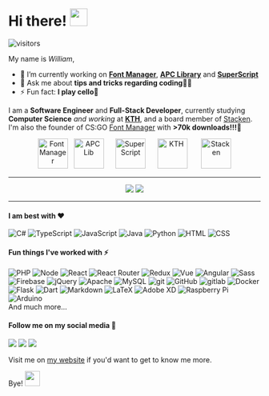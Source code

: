 <h1>
  Hi there!
  <img src="https://media.tenor.com/images/3b388fe03da271d2674faf85eb7c3fcd/tenor.gif" height="35"/>
</h1>
<img alt="visitors" src= "https://visitor-badge.glitch.me/badge?page_id=WilliamRagstad.WilliamRagstad"/>

My name is *William*,
<!--
- 🔭 I’m currently working on ...
- 🌱 I’m currently learning ...
- 👯 I’m looking to collaborate on ...
- 🤔 I’m looking for help with ...
- 📫 How to reach me: ...
-->
- 🔭 I’m currently working on **[
Font Manager](https://github.com/WilliamRagstad/Font-Manager)**, **[APC Library](https://github.com/APCLib)** and **[SuperScript](https://github.com/SuperScript-js)**
- 💬 Ask me about **tips and tricks regarding coding👨‍💻**
- ⚡ Fun fact: **I play cello🎻**

I am a **Software Engineer** and **Full-Stack Developer**, currently studying **Computer Science** *and working* at **[KTH](https://www.kth.se/)**, and a board member of [Stacken](http://stacken.kth.se/). I'm also the founder of CS:GO [Font Manager](https://github.com/WilliamRagstad/Font-Manager) with **>70k downloads!!!🎉**

<p align="center">
  <img alt="Font Manager" src="https://github.com/WilliamRagstad/Font-Manager/raw/master/CSGO%20Font%20Manager/Resources/fontmanager.png?raw=true" height="60px">
  &nbsp;
  <img alt="APC Lib" src="https://apc.wiki/images/logo.png" height="60px">
  &nbsp;&nbsp;&nbsp;&nbsp;
  <img alt="SuperScript" src="https://avatars0.githubusercontent.com/u/75228310?s=400&u=d19f6ba16a3fdba39095d12588359459930817a3&v=4" height="60px">
  &nbsp;&nbsp;&nbsp;&nbsp;
  <img alt="KTH" src="https://www.kth.se/polopoly_fs/1.77257.1600770350!/KTH_Logotyp_RGB_2013-2.svg" height="60px">
  &nbsp;&nbsp;&nbsp;&nbsp;&nbsp;
  <img alt="Stacken" src="https://www.stacken.kth.se/images/stacken.png" height="60px">
</p>

---

<div align="center">
  <img src="https://github-readme-stats.vercel.app/api?username=WilliamRagstad&show_icons=true&hide_border=true&&count_private=true&include_all_commits=true&custom_title=GitHub Statistics" />
  <img src="https://github-readme-stats.vercel.app/api/top-langs/?username=WilliamRagstad&langs_count=10&hide_border=true&layout=compact"/>
</div>

---

#### I am best with ❤

<p>
  <img alt="C#" src="https://img.shields.io/badge/c%23%20-%23239120.svg?&style=flat&logo=c-sharp&logoColor=white"/>
  <img alt="TypeScript" src="https://img.shields.io/badge/-TypeScript-007ACC?style=flat&logo=typeScript&logoColor=white" />
  <img alt="JavaScript" src="https://img.shields.io/badge/-JavaScript-505050?style=flat&logo=JavaScript&logoColor=F7DF1E" />
  <img alt="Java" src="https://img.shields.io/badge/java-%23ED8B00.svg?&style=flat&logo=java&logoColor=white"/>
  <img alt="Python" src="https://img.shields.io/badge/-Python-3776AB?style=flat&logo=python&logoColor=white" />
  <img alt="HTML" src="https://img.shields.io/badge/-HTML-E34F26?style=flat&logo=Html5&logoColor=white" />
  <img alt="CSS" src="https://img.shields.io/badge/-CSS-1572B6?style=flat&logo=css3&logoColor=white" />
</p>

#### Fun things I've worked with ⚡

<p>
  <img alt="PHP" src="https://img.shields.io/badge/php-%23777BB4.svg?&style=flat&logo=php&logoColor=white"/>
  <img alt="Node" src="https://img.shields.io/badge/-Node-339933?style=flat&logo=node.js&logoColor=white" />
  <img alt="React" src="https://img.shields.io/badge/-React-61DAFB?style=flat&logo=react&logoColor=white" />
  <img alt="React Router" src="https://img.shields.io/badge/-React Router-CA4245?style=flat&logo=react-router&logoColor=white" />
  <img alt="Redux" src="https://img.shields.io/badge/-Redux-764ABC?style=flat&logo=redux&logoColor=white" />
  <img alt="Vue" src="https://img.shields.io/badge/-Vue-4FC08D?style=flat&logo=vue.js&logoColor=white" />
  <img alt="Angular" src="https://img.shields.io/badge/-Angular-DD0031?style=flat&logo=angular&logoColor=white" />
  <img alt="Sass" src="https://img.shields.io/badge/-Sass-CC6699?style=flat&logo=sass&logoColor=white" />
  <img alt="Firebase" src="https://img.shields.io/badge/firebase%20-%23039BE5.svg?&style=flat&logo=firebase"/>
  <img alt="jQuery" src="https://img.shields.io/badge/-jQuery-0769AD?style=flat&logo=jQuery&logoColor=white" />
  <img alt="Apache" src="https://img.shields.io/badge/apache%20-%23D42029.svg?&style=flat&logo=apache&logoColor=white"/>
  <img alt="MySQL" src="https://img.shields.io/badge/mysql-%2300f.svg?&style=flat&logo=mysql&logoColor=white"/>
  <img alt="git" src="https://img.shields.io/badge/-Git-F05032?style=flat&logo=git&logoColor=white" />
  <img alt="GitHub" src="https://img.shields.io/badge/github%20-%23121011.svg?&style=flat&logo=github&logoColor=white"/>
  <img alt="gitlab" src="https://img.shields.io/badge/-Gitlab-505050?style=flat&logo=gitlab&logoColor=white" />
  <img alt="Docker" src="https://img.shields.io/badge/docker%20-%230db7ed.svg?&style=flat&logo=docker&logoColor=white"/>
  <img alt="Flask" src="https://img.shields.io/badge/flask%20-%23000.svg?&style=flat&logo=flask&logoColor=white"/>
  <img alt="Dart" src="https://img.shields.io/badge/-Dart-0175C2?style=flat&logo=dart&logoColor=white" />
  <img alt="Markdown" src="https://img.shields.io/badge/markdown-%23000000.svg?&style=flat&logo=markdown&logoColor=white"/>
  <img alt="LaTeX" src="https://img.shields.io/badge/latex%20-%23008080.svg?&style=flat&logo=latex&logoColor=white"/>
  <img alt="Adobe XD" src="https://img.shields.io/badge/adobe%20xd%20-%23FF26BE.svg?&style=flat&logo=adobe%20xd&logoColor=white"/>
  <img alt="Raspberry Pi" src="https://img.shields.io/badge/-Raspberry%20Pi-C51A4A?style=flat&logo=Raspberry-Pi"/>
  <img alt="Arduino" src="https://img.shields.io/badge/-Arduino-00979D?style=flat&logo=Arduino&logoColor=white"/>
  <br/>
  And much more...
</p>

#### Follow me on my social media 🤖

<p>
  <a href="https://twitter.com/WilliamRagstad" target="_blank"><img src="https://img.shields.io/badge/@WilliamRagstad%20-%231DA1F2.svg?&style=flat&logo=Twitter&logoColor=white"/></a>
  <a href="https://www.youtube.com/channel/UCwDq4p9qmoJGuXwncUryl1A" target="_blank"><img src="https://img.shields.io/badge/William Rågstad%20-%23FF0000.svg?&style=flat&logo=YouTube&logoColor=white"/></a>
  <a href="https://stackoverflow.com/users/5698805/william-r" target="_blank"><img src="https://img.shields.io/badge/-Stack%20overflow-FE7A16?style=flat&logo=stack-overflow&logoColor=white"/></a>
  
</p>

Visit me on [my website](http://williamragstad.com/) if you'd want to get to know me more.

Bye! <img src="https://emojis.slackmojis.com/emojis/images/1536351075/4594/blob-wave.gif?1536351075" height="30"/>

